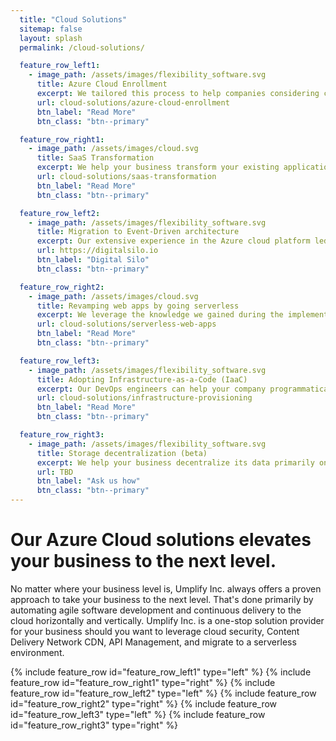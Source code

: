 ```yaml
---
  title: "Cloud Solutions"
  sitemap: false
  layout: splash
  permalink: /cloud-solutions/

  feature_row_left1:
    - image_path: /assets/images/flexibility_software.svg
      title: Azure Cloud Enrollment
      excerpt: We tailored this process to help companies considering cloud adoption or are at the early stage of adopting it for their business.
      url: cloud-solutions/azure-cloud-enrollment
      btn_label: "Read More"
      btn_class: "btn--primary"

  feature_row_right1:
    - image_path: /assets/images/cloud.svg
      title: SaaS Transformation
      excerpt: We help your business transform your existing applications to a Software-as-a-Service (Saas) architecture for additional security, high availability, and resilience on Azure Cloud.
      url: cloud-solutions/saas-transformation
      btn_label: "Read More"
      btn_class: "btn--primary"

  feature_row_left2:
    - image_path: /assets/images/flexibility_software.svg
      title: Migration to Event-Driven architecture
      excerpt: Our extensive experience in the Azure cloud platform led us to implement DigitalSilo, a state-of-art event-driven serverless framework to run stateless tasks at scale. DigitalSilo eliminates the burden of infrastructure-driven implementation by abstracting it. Digital Silo lets developers concentrate on constructing their business logic code, not the infrastructure. We can help your team to adopt this framework to harness the power of the Azure cloud for computation.
      url: https://digitalsilo.io
      btn_label: "Digital Silo"
      btn_class: "btn--primary" 

  feature_row_right2:
    - image_path: /assets/images/cloud.svg
      title: Revamping web apps by going serverless
      excerpt: We leverage the knowledge we gained during the implementation of DigitalSilo to offer a robust and end-to-end solution to modernize your web applications and web APIs by going serverless. Azure cloud's serverless environment is an excellent choice for scalability, security, and traffic resilience.
      url: cloud-solutions/serverless-web-apps
      btn_label: "Read More"
      btn_class: "btn--primary"

  feature_row_left3:
    - image_path: /assets/images/flexibility_software.svg
      title: Adopting Infrastructure-as-a-Code (IaaC)
      excerpt: Our DevOps engineers can help your company programmatically provision the physical resources that your application requires to run on Azure. We use the most modern technologies in the market like Terraform and Bicep to eliminate the manual process of creating your Azure resources.
      url: cloud-solutions/infrastructure-provisioning
      btn_label: "Read More"
      btn_class: "btn--primary" 

  feature_row_right3:
    - image_path: /assets/images/flexibility_software.svg
      title: Storage decentralization (beta)
      excerpt: We help your business decentralize its data primarily on Azure Cloud infrastructure by leveraging the most cutting-edge protocols in the industry. We create a private cluster of peer-to-peer nodes where you can store and retrieve your files securely and reliably with 99.999% availability 24/7/365. Optionally turn every single machine in your organization into a peer-to-peer storage node for further redundancy without compromising the security.
      url: TBD
      btn_label: "Ask us how"
      btn_class: "btn--primary" 
---
```



# Our Azure Cloud solutions elevates your business to the next level.

No matter where your business level is, Umplify Inc. always offers a proven approach to take your business to the next level. That's done primarily by automating agile software development and continuous delivery to the cloud horizontally and vertically. Umplify Inc. is a one-stop solution provider for your business should you want to leverage cloud security, Content Delivery Network CDN, API Management, and migrate to a serverless environment.


{% include feature_row id="feature_row_left1" type="left" %}
{% include feature_row id="feature_row_right1" type="right" %}
{% include feature_row id="feature_row_left2" type="left" %}
{% include feature_row id="feature_row_right2" type="right" %}
{% include feature_row id="feature_row_left3" type="left" %}
{% include feature_row id="feature_row_right3" type="right" %}

